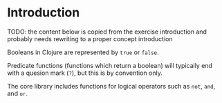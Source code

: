 # Introduction

TODO: the content below is copied from the exercise introduction and probably needs rewriting to a proper concept introduction

Booleans in Clojure are represented by `true` or `false`.

Predicate functions (functions which return a boolean) will typically end with a quesion mark (`?`), but this is by convention only.

The core library includes functions for logical operators such as `not`, `and`, and `or`.
